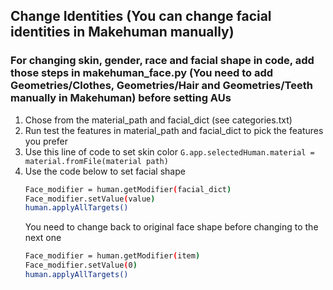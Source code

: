 ## Change Identities (You can change facial identities in Makehuman manually)
### For changing skin, gender, race and facial shape in code, add those steps in makehuman_face.py (You need to add Geometries/Clothes, Geometries/Hair and Geometries/Teeth manually in Makehuman) before setting AUs
1. Chose from the material_path and facial_dict (see categories.txt)
2. Run test the features in material_path and facial_dict to pick the features you prefer
3. Use this line of code to set skin color  `G.app.selectedHuman.material = material.fromFile(material path)`
4. Use the code below to set facial shape
   ```bash
   Face_modifier = human.getModifier(facial_dict)
   Face_modifier.setValue(value)
   human.applyAllTargets()
    ```
   You need to change back to original face shape before changing to the next one
   ```bash
   Face_modifier = human.getModifier(item)
   Face_modifier.setValue(0)
   human.applyAllTargets()
   ```

